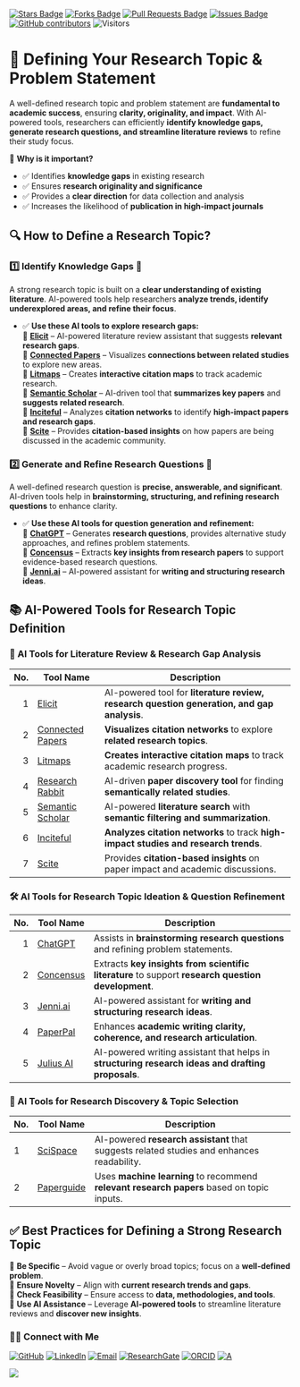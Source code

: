<a href="https://github.com/drshahizan/short-course/stargazers"><img src="https://img.shields.io/github/stars/drshahizan/short-course" alt="Stars Badge"/></a>
<a href="https://github.com/drshahizan/short-course/network/members"><img src="https://img.shields.io/github/forks/drshahizan/short-course" alt="Forks Badge"/></a>
<a href="https://github.com/drshahizan/short-course/pulls"><img src="https://img.shields.io/github/issues-pr/drshahizan/short-course" alt="Pull Requests Badge"/></a>
<a href="https://github.com/drshahizan/short-course"><img src="https://img.shields.io/github/issues/drshahizan/short-course" alt="Issues Badge"/></a>
<a href="https://github.com/drshahizan/short-course/graphs/contributors"><img alt="GitHub contributors" src="https://img.shields.io/github/contributors/drshahizan/short-course?color=2b9348"></a>
![Visitors](https://api.visitorbadge.io/api/visitors?path=https%3A%2F%2Fgithub.com%2Fdrshahizan%2Fshort-course&labelColor=%23d9e3f0&countColor=%23697689&style=flat)

# 🎯 **Defining Your Research Topic & Problem Statement**  

A well-defined research topic and problem statement are **fundamental to academic success**, ensuring **clarity, originality, and impact**. With AI-powered tools, researchers can efficiently **identify knowledge gaps, generate research questions, and streamline literature reviews** to refine their study focus.

📌 **Why is it important?**  
- ✅ Identifies **knowledge gaps** in existing research  
- ✅ Ensures **research originality and significance**  
- ✅ Provides a **clear direction** for data collection and analysis  
- ✅ Increases the likelihood of **publication in high-impact journals**  

## 🔍 **How to Define a Research Topic?**  

### 1️⃣ Identify Knowledge Gaps 🔎  
A strong research topic is built on a **clear understanding of existing literature**. AI-powered tools help researchers **analyze trends, identify underexplored areas, and refine their focus**.  

- ✅ **Use these AI tools to explore research gaps:**  
🔹 **[Elicit](https://elicit.org/)** – AI-powered literature review assistant that suggests **relevant research gaps**.  
🔹 **[Connected Papers](https://www.connectedpapers.com/)** – Visualizes **connections between related studies** to explore new areas.  
🔹 **[Litmaps](https://www.litmaps.com/)** – Creates **interactive citation maps** to track academic research.  
🔹 **[Semantic Scholar](https://www.semanticscholar.org/)** – AI-driven tool that **summarizes key papers** and **suggests related research**.  
🔹 **[Inciteful](https://inciteful.xyz/)** – Analyzes **citation networks** to identify **high-impact papers and research gaps**.  
🔹 **[Scite](https://scite.ai/)** – Provides **citation-based insights** on how papers are being discussed in the academic community.  

### 2️⃣ Generate and Refine Research Questions 🧩  
A well-defined research question is **precise, answerable, and significant**. AI-driven tools help in **brainstorming, structuring, and refining research questions** to enhance clarity.  

- ✅ **Use these AI tools for question generation and refinement:**  
🔹 **[ChatGPT](https://openai.com/chatgpt/)** – Generates **research questions**, provides alternative study approaches, and refines problem statements.  
🔹 **[Concensus](https://consensus.app/)** – Extracts **key insights from research papers** to support evidence-based research questions.  
🔹 **[Jenni.ai](https://jenni.ai/)** – AI-powered assistant for **writing and structuring research ideas**.  

## 📚 AI-Powered Tools for Research Topic Definition

### 📌 AI Tools for Literature Review & Research Gap Analysis
| No. | Tool Name | Description |
| ---: | ---------------- | ------------------ |
| 1 | [Elicit](https://elicit.org/) | AI-powered tool for **literature review, research question generation, and gap analysis**. |
| 2 | [Connected Papers](https://www.connectedpapers.com/) | **Visualizes citation networks** to explore **related research topics**. |
| 3 | [Litmaps](https://www.litmaps.com/) | **Creates interactive citation maps** to track academic research progress. |
| 4 | [Research Rabbit](https://www.researchrabbit.ai/) | AI-driven **paper discovery tool** for finding **semantically related studies**. |
| 5 | [Semantic Scholar](https://www.semanticscholar.org/) | AI-powered **literature search** with **semantic filtering and summarization**. |
| 6 | [Inciteful](https://inciteful.xyz/) | **Analyzes citation networks** to track **high-impact studies and research trends**. |
| 7 | [Scite](https://scite.ai/) | Provides **citation-based insights** on paper impact and academic discussions. |

### 🛠 AI Tools for Research Topic Ideation & Question Refinement
| No. | Tool Name | Description |
| ---: | ---------------- | ------------------ |
| 1 | [ChatGPT](https://openai.com/chatgpt/) | Assists in **brainstorming research questions** and refining problem statements. |
| 2 | [Concensus](https://consensus.app/) | Extracts **key insights from scientific literature** to support **research question development**. |
| 3 | [Jenni.ai](https://jenni.ai/) | AI-powered assistant for **writing and structuring research ideas**. |
| 4 | [PaperPal](https://www.paperpal.com/) | Enhances **academic writing clarity, coherence, and research articulation**. |
| 5 | [Julius AI](https://julius.ai/) | AI-powered writing assistant that helps in **structuring research ideas and drafting proposals**. |

### 🔬 AI Tools for Research Discovery & Topic Selection 
| No. | Tool Name | Description |
| --- | ---------------- | ------------------ |
| 1 | [SciSpace](https://typeset.io/) | AI-powered **research assistant** that suggests related studies and enhances readability. |
| 2 | [Paperguide](https://paperguide.ai/) | Uses **machine learning** to recommend **relevant research papers** based on topic inputs. |

## ✅ **Best Practices for Defining a Strong Research Topic**  
📌 **Be Specific** – Avoid vague or overly broad topics; focus on a **well-defined problem**.  
📌 **Ensure Novelty** – Align with **current research trends and gaps**.  
📌 **Check Feasibility** – Ensure access to **data, methodologies, and tools**.  
📌 **Use AI Assistance** – Leverage **AI-powered tools** to streamline literature reviews and **discover new insights**.  

### 🙌🏻 Connect with Me
<p align="left">
    <a href="https://github.com/drshahizan" target="_blank"><img alt="GitHub" src="https://img.shields.io/badge/-@drshahizan-181717?style=flat-square&logo=GitHub&logoColor=white"></a>
    <a href="https://www.linkedin.com/in/drshahizan" target="_blank"><img alt="LinkedIn" src="https://img.shields.io/badge/-drshahizan-blue?style=flat-square&logo=Linkedin&logoColor=white&link=https://www.linkedin.com/in/drshahizan/"></a>
    <a href="mailto:shahizan@utm.my" target="_blank"><img alt="Email" src="https://img.shields.io/badge/-shahizan@utm.my-c14438?style=flat-square&logo=Gmail&logoColor=white&link=mailto:shahizan@utm.my.com"></a>
    <a href="https://www.researchgate.net/profile/Mohd-Othman-28" target="_blank"><img alt="ResearchGate" src="https://img.shields.io/badge/-ResearchGate-00CCBB?style=flat-square&logo=ResearchGate&logoColor=white"></a>
    <a href="https://orcid.org/0000-0003-4261-1873" target="_blank"><img alt="ORCID" src="https://img.shields.io/badge/-ORCID-A6CE39?style=flat-square&logo=ORCID&logoColor=white"></a> 
 <a href="https://visitorbadge.io/status?path=https%3A%2F%2Fgithub.com%2Fdrshahizan" target="_blank"><img alt="A" src="https://api.visitorbadge.io/api/visitors?path=https%3A%2F%2Fgithub.com%2Fdrshahizan&labelColor=%23697689&countColor=%23555555&style=plastic"></a>
 
![](https://hit.yhype.me/github/profile?user_id=81284918)
</p>
